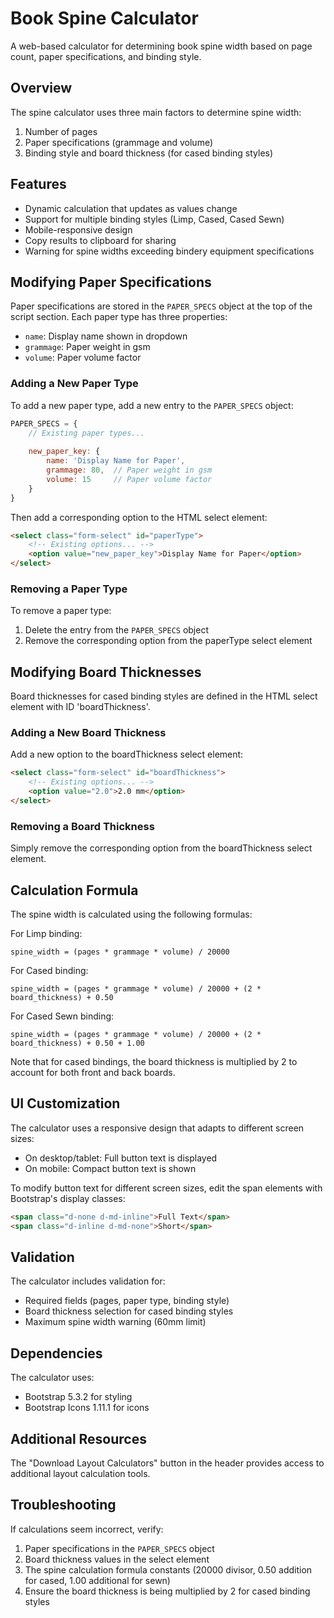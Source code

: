 # Book Spine Calculator

A web-based calculator for determining book spine width based on page count, paper specifications, and binding style.

## Overview

The spine calculator uses three main factors to determine spine width:
1. Number of pages
2. Paper specifications (grammage and volume)
3. Binding style and board thickness (for cased binding styles)

## Features

- Dynamic calculation that updates as values change
- Support for multiple binding styles (Limp, Cased, Cased Sewn)
- Mobile-responsive design
- Copy results to clipboard for sharing
- Warning for spine widths exceeding bindery equipment specifications

## Modifying Paper Specifications

Paper specifications are stored in the `PAPER_SPECS` object at the top of the script section. Each paper type has three properties:
- `name`: Display name shown in dropdown
- `grammage`: Paper weight in gsm
- `volume`: Paper volume factor

### Adding a New Paper Type

To add a new paper type, add a new entry to the `PAPER_SPECS` object:

```javascript
PAPER_SPECS = {
    // Existing paper types...
    
    new_paper_key: {
        name: 'Display Name for Paper',
        grammage: 80,  // Paper weight in gsm
        volume: 15     // Paper volume factor
    }
}
```

Then add a corresponding option to the HTML select element:

```html
<select class="form-select" id="paperType">
    <!-- Existing options... -->
    <option value="new_paper_key">Display Name for Paper</option>
</select>
```

### Removing a Paper Type

To remove a paper type:
1. Delete the entry from the `PAPER_SPECS` object
2. Remove the corresponding option from the paperType select element

## Modifying Board Thicknesses

Board thicknesses for cased binding styles are defined in the HTML select element with ID 'boardThickness'.

### Adding a New Board Thickness

Add a new option to the boardThickness select element:

```html
<select class="form-select" id="boardThickness">
    <!-- Existing options... -->
    <option value="2.0">2.0 mm</option>
</select>
```

### Removing a Board Thickness

Simply remove the corresponding option from the boardThickness select element.

## Calculation Formula

The spine width is calculated using the following formulas:

For Limp binding:
```
spine_width = (pages * grammage * volume) / 20000
```

For Cased binding:
```
spine_width = (pages * grammage * volume) / 20000 + (2 * board_thickness) + 0.50
```

For Cased Sewn binding:
```
spine_width = (pages * grammage * volume) / 20000 + (2 * board_thickness) + 0.50 + 1.00
```

Note that for cased bindings, the board thickness is multiplied by 2 to account for both front and back boards.

## UI Customization

The calculator uses a responsive design that adapts to different screen sizes:
- On desktop/tablet: Full button text is displayed
- On mobile: Compact button text is shown

To modify button text for different screen sizes, edit the span elements with Bootstrap's display classes:
```html
<span class="d-none d-md-inline">Full Text</span>
<span class="d-inline d-md-none">Short</span>
```

## Validation

The calculator includes validation for:
- Required fields (pages, paper type, binding style)
- Board thickness selection for cased binding styles
- Maximum spine width warning (60mm limit)

## Dependencies

The calculator uses:
- Bootstrap 5.3.2 for styling
- Bootstrap Icons 1.11.1 for icons

## Additional Resources

The "Download Layout Calculators" button in the header provides access to additional layout calculation tools.

## Troubleshooting

If calculations seem incorrect, verify:
1. Paper specifications in the `PAPER_SPECS` object
2. Board thickness values in the select element
3. The spine calculation formula constants (20000 divisor, 0.50 addition for cased, 1.00 additional for sewn)
4. Ensure the board thickness is being multiplied by 2 for cased binding styles